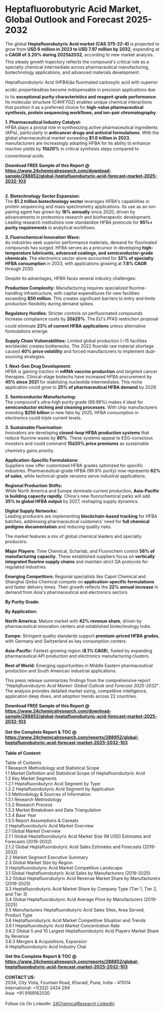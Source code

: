 <h1>Heptafluorobutyric Acid Market, Global Outlook and Forecast 2025-2032</h1><p>The global <strong>Heptafluorobutyric Acid market (CAS 375-22-4)</strong> is projected to grow from <strong>USD 6 million in 2023 to USD 7.97 million by 2032</strong>, expanding at a <strong>CAGR of 3.20% during 2025â2032</strong>, according to new market analysis. This steady growth trajectory reflects the compound's critical role as a specialty chemical intermediate across pharmaceutical manufacturing, biotechnology applications, and advanced materials development.</p><p>Heptafluorobutyric Acid (HFBA)âa fluorinated carboxylic acid with superior acidic propertiesâhas become indispensable in precision applications due to its <strong>exceptional purity characteristics and reagent-grade performance</strong>. Its molecular structure (C4HF7O2) enables unique chemical interactions that position it as a preferred choice for <strong>high-value pharmaceutical synthesis, protein sequencing workflows, and ion-pair chromatography</strong>.</p><p><strong>1. Pharmaceutical Industry Catalyst:</strong><br>
HFBA plays a pivotal role in synthesizing active pharmaceutical ingredients (APIs), particularly in <strong>anticancer drugs and antiviral formulations</strong>. With the global pharmaceutical market exceeding <strong>$1.6 trillion in 2023</strong>, manufacturers are increasingly adopting HFBA for its ability to enhance reaction yields by <strong>15â20%</strong> in critical synthesis steps compared to conventional acids.</p><div><b>Download FREE Sample of this Report @ 
            <a href="https://www.24chemicalresearch.com/download-sample/288852/global-heptafluorobutyric-acid-forecast-market-2025-2032-103">
            https://www.24chemicalresearch.com/download-sample/288852/global-heptafluorobutyric-acid-forecast-market-2025-2032-103</a></b></div><br><p><strong>2. Biotechnology Sector Expansion:</strong><br>
The <strong>$1.2 trillion biotechnology sector</strong> leverages HFBA's capabilities in protein sequencing and mass spectrometry applications. Its use as an ion-pairing agent has grown by <strong>18% annually</strong> since 2020, driven by advancements in proteomics research and biotherapeutic development. Leading research institutions now standardize HFBA protocols for <strong>95%+ purity requirements</strong> in analytical workflows.</p><p><strong>3. Fluorochemical Innovation Wave:</strong><br>
As industries seek superior performance materials, demand for fluorinated compounds has surged. HFBA serves as a precursor in developing <strong>high-temperature lubricants, advanced coatings, and semiconductor-grade chemicals</strong>. The electronics sector alone accounted for <strong>32% of specialty HFBA consumption</strong> in 2023, with applications growing at <strong>7.8% CAGR</strong> through 2030.</p><p>Despite its advantages, HFBA faces several industry challenges:</p><p><strong>Production Complexity:</strong> Manufacturing requires specialized fluorine-handling infrastructure, with capital expenditures for new facilities exceeding <strong>$50 million</strong>. This creates significant barriers to entry and limits production flexibility during demand spikes.</p><p><strong>Regulatory Hurdles:</strong> Stricter controls on perfluorinated compounds increase compliance costs by <strong>20â25%</strong>. The EU's PFAS restriction proposal could eliminate <strong>23% of current HFBA applications</strong> unless alternative formulations emerge.</p><p><strong>Supply Chain Vulnerabilities:</strong> Limited global production (~15 facilities worldwide) creates bottlenecks. The 2022 fluoride raw material shortage caused <strong>40% price volatility</strong> and forced manufacturers to implement dual-sourcing strategies.</p><p><strong>1. Next-Gen Drug Development:</strong><br>
HFBA is gaining traction in <strong>mRNA vaccine production</strong> and targeted cancer therapies. Clinical-stage biotechs have increased HFBA procurement by <strong>45% since 2021</strong> for stabilizing nucleotide intermediates. This niche application could grow to <strong>25% of pharmaceutical HFBA demand</strong> by 2028.</p><p><strong>2. Semiconductor Manufacturing:</strong><br>
The compound's ultra-high purity grade (99.99%) makes it ideal for <strong>semiconductor etching and cleaning processes</strong>. With chip manufacturers investing <strong>$250 billion</strong> in new fabs by 2025, HFBA consumption in electronics could triple current levels.</p><p><strong>3. Sustainable Fluorination:</strong><br>
Innovators are developing <strong>closed-loop HFBA production systems</strong> that reduce fluorine waste by <strong>80%</strong>. These systems appeal to ESG-conscious investors and could command <strong>15â20% price premiums</strong> as sustainable chemistry gains priority.</p><p><strong>Application-Specific Formulations:</strong><br>
	Suppliers now offer customized HFBA grades optimized for specific industries. Pharmaceutical-grade HFBA (99.9% purity) now represents <strong>62% of sales</strong>, while technical-grade versions serve industrial applications.</p><p><strong>Regional Production Shifts:</strong><br>
	While North America and Europe dominate current production, <strong>Asia-Pacific is building capacity rapidly</strong>. China's new fluorochemical parks will add <strong>35% to global HFBA output</strong> by 2027, reshaping supply dynamics.</p><p><strong>Digital Supply Networks:</strong><br>
	Leading producers are implementing <strong>blockchain-based tracking</strong> for HFBA batches, addressing pharmaceutical customers' need for <strong>full chemical pedigree documentation</strong> and reducing quality risks.</p><p>The market features a mix of global chemical leaders and specialty producers:</p><p><strong>Major Players:</strong> Time Chemical, Scharlab, and Fluorochem control <strong>58% of manufacturing capacity</strong>. These established suppliers focus on <strong>vertically integrated fluorine supply chains</strong> and maintain strict QA protocols for regulated industries.</p><p><strong>Emerging Competitors:</strong> Regional specialists like Capot Chemical and Shanghai Qinba Chemical compete on <strong>application-specific formulations</strong> and faster delivery times. Their growth reflects the <strong>22% annual increase</strong> in demand from Asia's pharmaceutical and electronics sectors.</p><p><strong>By Purity Grade:</strong></p><p><strong>By Application:</strong></p><p><strong>North America:</strong> Mature market with <strong>42% revenue share</strong>, driven by pharmaceutical innovation centers and established biotechnology hubs.</p><p><strong>Europe:</strong> Stringent quality standards support <strong>premium-priced HFBA grades</strong>, with Germany and Switzerland as key consumption centers.</p><p><strong>Asia-Pacific:</strong> Fastest-growing region (<strong>8.1% CAGR</strong>), fueled by expanding pharmaceutical API production and electronics manufacturing clusters.</p><p><strong>Rest of World:</strong> Emerging opportunities in Middle Eastern pharmaceutical production and South American industrial applications.</p><p>This press release summarizes findings from the comprehensive report <em>"Heptafluorobutyric Acid Market: Global Outlook and Forecast 2025-2032"</em>. The analysis provides detailed market sizing, competitive intelligence, application deep dives, and adoption trends across 22 countries.</p><div><b>Download FREE Sample of this Report @ 
            <a href="https://www.24chemicalresearch.com/download-sample/288852/global-heptafluorobutyric-acid-forecast-market-2025-2032-103">
            https://www.24chemicalresearch.com/download-sample/288852/global-heptafluorobutyric-acid-forecast-market-2025-2032-103</a></b></div><br><div><b>Get the Complete Report & TOC @ 
            <a href="https://www.24chemicalresearch.com/reports/288852/global-heptafluorobutyric-acid-forecast-market-2025-2032-103">
            https://www.24chemicalresearch.com/reports/288852/global-heptafluorobutyric-acid-forecast-market-2025-2032-103</a></b></div><br>
            <b>Table of Content:</b><p>Table of Contents<br />
1 Research Methodology and Statistical Scope<br />
1.1 Market Definition and Statistical Scope of Heptafluorobutyric Acid<br />
1.2 Key Market Segments<br />
1.2.1 Heptafluorobutyric Acid Segment by Type<br />
1.2.2 Heptafluorobutyric Acid Segment by Application<br />
1.3 Methodology & Sources of Information<br />
1.3.1 Research Methodology<br />
1.3.2 Research Process<br />
1.3.3 Market Breakdown and Data Triangulation<br />
1.3.4 Base Year<br />
1.3.5 Report Assumptions & Caveats<br />
2 Heptafluorobutyric Acid Market Overview<br />
2.1 Global Market Overview<br />
2.1.1 Global Heptafluorobutyric Acid Market Size (M USD) Estimates and Forecasts (2019-2032)<br />
2.1.2 Global Heptafluorobutyric Acid Sales Estimates and Forecasts (2019-2032)<br />
2.2 Market Segment Executive Summary<br />
2.3 Global Market Size by Region<br />
3 Heptafluorobutyric Acid Market Competitive Landscape<br />
3.1 Global Heptafluorobutyric Acid Sales by Manufacturers (2019-2025)<br />
3.2 Global Heptafluorobutyric Acid Revenue Market Share by Manufacturers (2019-2025)<br />
3.3 Heptafluorobutyric Acid Market Share by Company Type (Tier 1, Tier 2, and Tier 3)<br />
3.4 Global Heptafluorobutyric Acid Average Price by Manufacturers (2019-2025)<br />
3.5 Manufacturers Heptafluorobutyric Acid Sales Sites, Area Served, Product Type<br />
3.6 Heptafluorobutyric Acid Market Competitive Situation and Trends<br />
3.6.1 Heptafluorobutyric Acid Market Concentration Rate<br />
3.6.2 Global 5 and 10 Largest Heptafluorobutyric Acid Players Market Share by Revenue<br />
3.6.3 Mergers & Acquisitions, Expansion<br />
4 Heptafluorobutyric Acid Industry Chai</p><div><b>Get the Complete Report & TOC @ 
            <a href="https://www.24chemicalresearch.com/reports/288852/global-heptafluorobutyric-acid-forecast-market-2025-2032-103">
            https://www.24chemicalresearch.com/reports/288852/global-heptafluorobutyric-acid-forecast-market-2025-2032-103</a></b></div><br><b>CONTACT US:</b><br>
            203A, City Vista, Fountain Road, Kharadi, Pune, India - 411014<br>
            International: +1(332) 2424 294<br>
            Asia: +91 9169162030 <br><br>
            Follow Us On LinkedIn: <a href="https://www.linkedin.com/company/24chemicalresearch/">24ChemicalResearch LinkedIn</a>